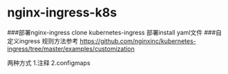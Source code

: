 # nginx-ingress-k8s
###部署nginx-ingress
clone kubernetes-ingress
部署install yaml文件
###自定义ingress 规则方法参考
https://github.com/nginxinc/kubernetes-ingress/tree/master/examples/customization

两种方式
1.注释
2.configmaps      
